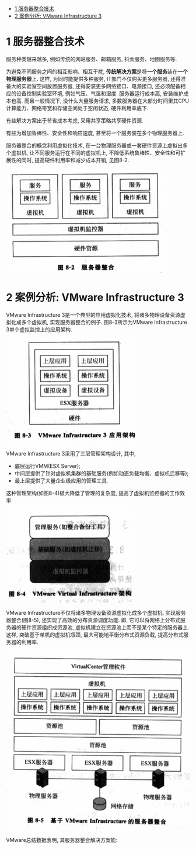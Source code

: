 
<!-- @import "[TOC]" {cmd="toc" depthFrom=1 depthTo=6 orderedList=false} -->

<!-- code_chunk_output -->

* [1 服务器整合技术](#1-服务器整合技术)
* [2 案例分析: VMware Infrastructure 3](#2-案例分析-vmware-infrastructure-3)

<!-- /code_chunk_output -->

# 1 服务器整合技术

服务种类越来越多, 例如传统的网站服务、邮箱服务, 抖索服务、地图服务等. 

为避免不同服务之间的相互影响、相互干扰, **传统解决方案**是将**一个服务**装在**一个物理服务器**上. 这样, 为同时能提供多种服务, IT部门不仅购买更多服务器, 还得准备大的实验室空间放置服务器, 还得安装更多网络接口、电源接口, 还必须配备相应的设备控制实验室环境, 例如气压、气温和湿度. 服务器运行成本高, 安装维护成本也高. 而且一般情况下, 没什么大量服务请求, 多数服务器在大部分时间里其CPU计算能力、网络带宽和存储空间处于空闲状态, 硬件利用率底下.

有些解决方案出于节省成本考虑, 采用共享策略共享硬件资源.

有些为增加鲁棒性、安全性和响应速度, 甚至将一个服务装在多个物理服务器上.

服务器整合的概念利用虚拟化技术, 在一台物理服务器或一套硬件资源上虚拟出多个虚拟机, 让不同服务运行在不同的虚拟机上, 不降低系统鲁棒性、安全性和可扩展性的同时, 提高硬件利用率和减少成本开销, 见图8\-2.

![](./images/2019-04-30-09-28-11.png)

# 2 案例分析: VMware Infrastructure 3

VMware Infrastructure 3是一个典型的应用虚拟化技术, 将诸多物理设备资源虚拟化成多个虚拟机, 实现服务器整合的例子. 图8\-3所示为VMware Infrastructure 3单个虚拟监控上的应用架构.

![](./images/2019-04-30-09-34-45.png)

VMware Infrastructure 3采用了三层管理架构设计, 其中, 

- 底层运行VMM(ESX Server); 
- 中间层提供了针对虚拟机集群的基础服务(例如动态负载均衡、虚拟机迁移等); 
- 最上层提供了大量企业级应用的管理工具. 

这种管理架构(如图8\-4)极大降低了管理的复杂度, 提高了虚拟机监控器的工作效率.

![](./images/2019-04-30-09-38-53.png)

VMware Infrastructure不仅将诸多物理设备资源虚拟化成多个虚拟机, 实现服务器整合(图8\-5), 还实现了高效的分布资源调度功能. 即, 它可以将网络上分布式服务器的硬件资源组织成资源池, 虚拟机建立在资源池上而不是某个特定的服务器上. 这样, 突破基于单机的虚拟机瓶颈, 最大可能地平衡分布式资源负载, 提高分布式服务器的利用率.

![](./images/2019-04-30-09-41-32.png)

VMware总结数据表明, 其服务器整合解决方案能:

